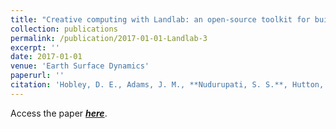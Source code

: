 ```yaml
---
title: "Creative computing with Landlab: an open-source toolkit for building, coupling, and exploring two-dimensional numerical models of Earth-surface dynamics."
collection: publications
permalink: /publication/2017-01-01-Landlab-3
excerpt: ''
date: 2017-01-01
venue: 'Earth Surface Dynamics'
paperurl: ''
citation: 'Hobley, D. E., Adams, J. M., **Nudurupati, S. S.**, Hutton, E. W., Gasparini, N. M., Istanbulluoglu, E., & Tucker, G. E. (2017). Creative computing with Landlab: an open-source toolkit for building, coupling, and exploring two-dimensional numerical models of Earth-surface dynamics. Earth Surface Dynamics, 5(1), 21.'
---
```


Access the paper ***[here](http://saisiddu.github.io/files/Hobley_et_al_2017_AllAboutLandlab_paper.pdf)***. 